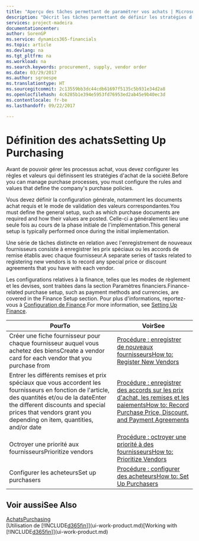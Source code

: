 ```yaml
---
title: "Aperçu des tâches permettant de paramétrer vos achats | Microsoft Docs"
description: "Décrit les tâches permettant de définir les stratégies d'approvisionnement de votre société et de déterminer vos processus d'achat."
services: project-madeira
documentationcenter: 
author: SorenGP
ms.service: dynamics365-financials
ms.topic: article
ms.devlang: na
ms.tgt_pltfrm: na
ms.workload: na
ms.search.keywords: procurement, supply, vendor order
ms.date: 03/29/2017
ms.author: sgroespe
ms.translationtype: HT
ms.sourcegitcommit: 2c13559bb3dc44cdb61697f5135c5b931e34d2a8
ms.openlocfilehash: 4c6285b1e394e5953fd76953ed2ab45e9b40ec3d
ms.contentlocale: fr-be
ms.lasthandoff: 09/22/2017

---
```

# <a name="setting-up-purchasing"></a><span data-ttu-id="918d5-103">Définition des achats</span><span class="sxs-lookup"><span data-stu-id="918d5-103">Setting Up Purchasing</span></span>
<span data-ttu-id="918d5-104">Avant de pouvoir gérer les processus achat, vous devez configurer les règles et valeurs qui définissent les stratégies d'achat de la société.</span><span class="sxs-lookup"><span data-stu-id="918d5-104">Before you can manage purchase processes, you must configure the rules and values that define the company's purchase policies.</span></span>

<span data-ttu-id="918d5-105">Vous devez définir la configuration générale, notamment les documents achat requis et le mode de validation des valeurs correspondantes.</span><span class="sxs-lookup"><span data-stu-id="918d5-105">You must define the general setup, such as which purchase documents are required and how their values are posted.</span></span> <span data-ttu-id="918d5-106">Celle-ci a généralement lieu une seule fois au cours de la phase initiale de l'implémentation.</span><span class="sxs-lookup"><span data-stu-id="918d5-106">This general setup is typically performed once during the initial implementation.</span></span>

<span data-ttu-id="918d5-107">Une série de tâches distincte en relation avec l'enregistrement de nouveaux fournisseurs consiste à enregistrer les prix spéciaux ou les accords de remise établis avec chaque fournisseur.</span><span class="sxs-lookup"><span data-stu-id="918d5-107">A separate series of tasks related to registering new vendors is to record any special price or discount agreements that you have with each vendor.</span></span>

<span data-ttu-id="918d5-108">Les configurations relatives à la finance, telles que les modes de règlement et les devises, sont traitées dans la section Paramètres financiers.</span><span class="sxs-lookup"><span data-stu-id="918d5-108">Finance-related purchase setup, such as payment methods and currencies, are covered in the Finance Setup section.</span></span> <span data-ttu-id="918d5-109">Pour plus d'informations, reportez-vous à [Configuration de Finance](finance-setup-finance.md).</span><span class="sxs-lookup"><span data-stu-id="918d5-109">For more information, see [Setting Up Finance](finance-setup-finance.md).</span></span>

| <span data-ttu-id="918d5-110">Pour</span><span class="sxs-lookup"><span data-stu-id="918d5-110">To</span></span> | <span data-ttu-id="918d5-111">Voir</span><span class="sxs-lookup"><span data-stu-id="918d5-111">See</span></span> |
| --- | --- |
| <span data-ttu-id="918d5-112">Créer une fiche fournisseur pour chaque fournisseur auquel vous achetez des biens</span><span class="sxs-lookup"><span data-stu-id="918d5-112">Create a vendor card for each vendor that you purchase from</span></span>|[<span data-ttu-id="918d5-113">Procédure : enregistrer de nouveaux fournisseurs</span><span class="sxs-lookup"><span data-stu-id="918d5-113">How to: Register New Vendors</span></span>](purchasing-how-register-new-vendors.md) |
| <span data-ttu-id="918d5-114">Entrer les différents remises et prix spéciaux que vous accordent les fournisseurs en fonction de l'article, des quantités et/ou de la date</span><span class="sxs-lookup"><span data-stu-id="918d5-114">Enter the different discounts and special prices that vendors grant you depending on item, quantities, and/or date</span></span> |[<span data-ttu-id="918d5-115">Procédure : enregistrer des accords sur les prix d'achat, les remises et les paiements</span><span class="sxs-lookup"><span data-stu-id="918d5-115">How to: Record Purchase Price, Discount, and Payment Agreements</span></span>](purchasing-how-record-purchase-price-discount-payment-agreements.md) |
| <span data-ttu-id="918d5-116">Octroyer une priorité aux fournisseurs</span><span class="sxs-lookup"><span data-stu-id="918d5-116">Prioritize vendors</span></span> |[<span data-ttu-id="918d5-117">Procédure : octroyer une priorité à des fournisseurs</span><span class="sxs-lookup"><span data-stu-id="918d5-117">How to: Prioritize Vendors</span></span>](purchasing-how-prioritize-vendors.md) |
| <span data-ttu-id="918d5-118">Configurer les acheteurs</span><span class="sxs-lookup"><span data-stu-id="918d5-118">Set up purchasers</span></span> |[<span data-ttu-id="918d5-119">Procédure : configurer des acheteurs</span><span class="sxs-lookup"><span data-stu-id="918d5-119">How to: Set Up Purchasers</span></span>](purchasing-how-setup-purchasers.md) |

## <a name="see-also"></a><span data-ttu-id="918d5-120">Voir aussi</span><span class="sxs-lookup"><span data-stu-id="918d5-120">See Also</span></span>
[<span data-ttu-id="918d5-121">Achats</span><span class="sxs-lookup"><span data-stu-id="918d5-121">Purchasing</span></span>](purchasing-manage-purchasing.md)  
<span data-ttu-id="918d5-122">[Utilisation de [!INCLUDE[d365fin](includes/d365fin_md.md)]](ui-work-product.md)</span><span class="sxs-lookup"><span data-stu-id="918d5-122">[Working with [!INCLUDE[d365fin](includes/d365fin_md.md)]](ui-work-product.md)</span></span>

